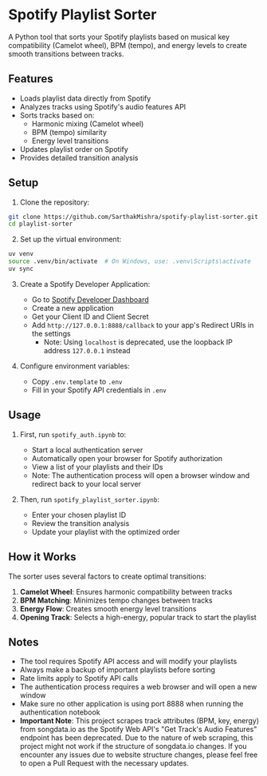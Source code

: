 # Spotify Playlist Sorter

A Python tool that sorts your Spotify playlists based on musical key compatibility (Camelot wheel), BPM (tempo), and energy levels to create smooth transitions between tracks.

## Features

- Loads playlist data directly from Spotify
- Analyzes tracks using Spotify's audio features API
- Sorts tracks based on:
  - Harmonic mixing (Camelot wheel)
  - BPM (tempo) similarity
  - Energy level transitions
- Updates playlist order on Spotify
- Provides detailed transition analysis

## Setup

1. Clone the repository:
```bash
git clone https://github.com/SarthakMishra/spotify-playlist-sorter.git
cd playlist-sorter
```

2. Set up the virtual environment:
```bash
uv venv
source .venv/bin/activate  # On Windows, use: .venv\Scripts\activate
uv sync
```

3. Create a Spotify Developer Application:
   - Go to [Spotify Developer Dashboard](https://developer.spotify.com/dashboard)
   - Create a new application
   - Get your Client ID and Client Secret
   - Add `http://127.0.0.1:8888/callback` to your app's Redirect URIs in the settings
     - Note: Using `localhost` is deprecated, use the loopback IP address `127.0.0.1` instead

4. Configure environment variables:
   - Copy `.env.template` to `.env`
   - Fill in your Spotify API credentials in `.env`

## Usage

1. First, run `spotify_auth.ipynb` to:
   - Start a local authentication server
   - Automatically open your browser for Spotify authorization
   - View a list of your playlists and their IDs
   - Note: The authentication process will open a browser window and redirect back to your local server

2. Then, run `spotify_playlist_sorter.ipynb`:
   - Enter your chosen playlist ID
   - Review the transition analysis
   - Update your playlist with the optimized order

## How it Works

The sorter uses several factors to create optimal transitions:

1. **Camelot Wheel**: Ensures harmonic compatibility between tracks
2. **BPM Matching**: Minimizes tempo changes between tracks
3. **Energy Flow**: Creates smooth energy level transitions
4. **Opening Track**: Selects a high-energy, popular track to start the playlist

## Notes

- The tool requires Spotify API access and will modify your playlists
- Always make a backup of important playlists before sorting
- Rate limits apply to Spotify API calls
- The authentication process requires a web browser and will open a new window
- Make sure no other application is using port 8888 when running the authentication notebook
- **Important Note**: This project scrapes track attributes (BPM, key, energy) from songdata.io as the Spotify Web API's "Get Track's Audio Features" endpoint has been deprecated. Due to the nature of web scraping, this project might not work if the structure of songdata.io changes. If you encounter any issues due to website structure changes, please feel free to open a Pull Request with the necessary updates. 
